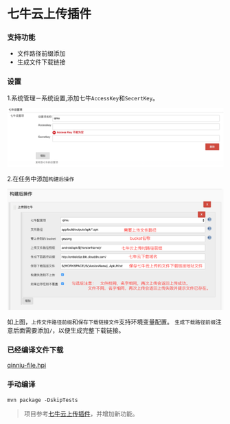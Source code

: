 七牛云上传插件
===========

### 支持功能

* 文件路径前缀添加　　
* 生成文件下载链接


### 设置

1.系统管理－系统设置,添加七牛`AccessKey`和`SecertKey`。

![](img/system_setting.png)

2.在任务中添加`构建后操作`

![](img/bucket_setting.png)

如上图，`上传文件路径前缀`和`保存下载链接文件`支持环境变量配置。
`生成下载路径前缀`注意后面需要添加`/`，以便生成完整下载链接。

### 已经编译文件下载

[qinniu-file.hpi](https://github.com/onloadcc/qiniu-file/blob/master/qinniu-file.hpi?raw=true)

### 手动编译
```
mvn package -DskipTests
```


> 项目参考[七牛云上传插件](https://github.com/ipy/qiniu-plugin)，并增加新功能。


